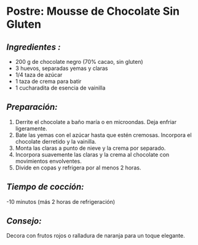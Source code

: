 # Postre: Mousse de Chocolate Sin Gluten

## *Ingredientes :*
- 200 g de chocolate negro (70% cacao, sin gluten)
- 3 huevos, separadas yemas y claras
- 1/4 taza de azúcar
- 1 taza de crema para batir
- 1 cucharadita de esencia de vainilla

## *Preparación:*
1. Derrite el chocolate a baño maría o en microondas. Deja enfriar ligeramente.
2. Bate las yemas con el azúcar hasta que estén cremosas. Incorpora el chocolate derretido y la vainilla.
3. Monta las claras a punto de nieve y la crema por separado.
4. Incorpora suavemente las claras y la crema al chocolate con movimientos envolventes.
5. Divide en copas y refrigera por al menos 2 horas.

## *Tiempo de cocción:*
-10 minutos (más 2 horas de refrigeración)  

## *Consejo:* 
Decora con frutos rojos o ralladura de naranja para un toque elegante.
